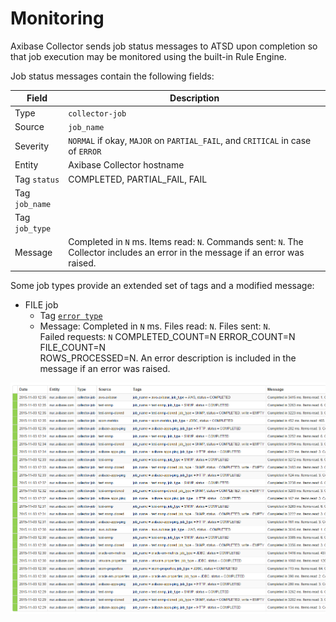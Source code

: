 # Monitoring

Axibase Collector sends job status messages to ATSD upon completion so that job execution may be monitored using the built-in Rule Engine.

Job status messages contain the following fields:

Field | Description
---|---
Type | `collector-job`
Source | `job_name`
Severity | `NORMAL` if okay, `MAJOR` on `PARTIAL_FAIL`, and `CRITICAL` in case of `ERROR`
Entity | Axibase Collector hostname
Tag `status` | COMPLETED, PARTIAL_FAIL, FAIL
Tag `job_name` |
Tag `job_type` |
Message | Completed in `N` ms. Items read: `N`. Commands sent: `N`. The Collector includes an error in the message if an error was raised.

Some job types provide an extended set of tags and a modified message:

* FILE job
  * Tag [`error type`](./jobs/completion-messages.md)
  * Message: Completed in `N` ms. Files read: `N`. Files sent: `N`. <br>Failed requests: `N` COMPLETED_COUNT=N ERROR_COUNT=N FILE_COUNT=N <br> ROWS_PROCESSED=N. An error description is included in the message if an error was raised.

![Collector Messages](./images/collector_messages_atsd.png)
